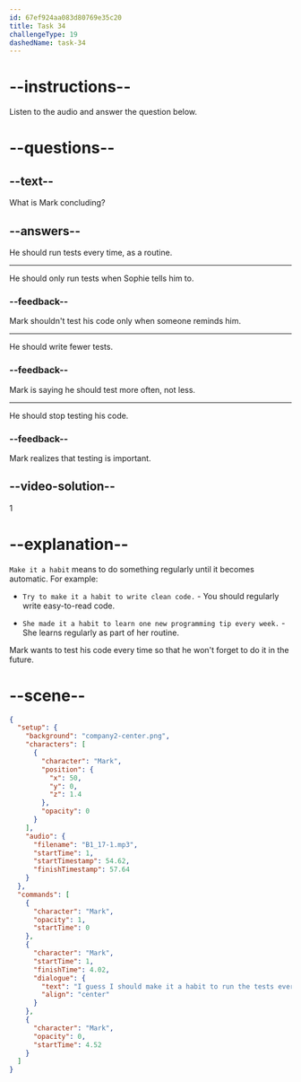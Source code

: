 ```yaml
---
id: 67ef924aa083d80769e35c20
title: Task 34
challengeType: 19
dashedName: task-34
---
```


<!-- (audio) Mark: I guess I should make it a habit to run the tests every time. -->

# --instructions--

Listen to the audio and answer the question below.

# --questions--

## --text--

What is Mark concluding?

## --answers--

He should run tests every time, as a routine.

---

He should only run tests when Sophie tells him to.

### --feedback--

Mark shouldn't test his code only when someone reminds him.

---

He should write fewer tests.

### --feedback--

Mark is saying he should test more often, not less.

---

He should stop testing his code.

### --feedback--

Mark realizes that testing is important.

## --video-solution--

1

# --explanation--

`Make it a habit` means to do something regularly until it becomes automatic. For example:

- `Try to make it a habit to write clean code.` - You should regularly write easy-to-read code.

- `She made it a habit to learn one new programming tip every week.` - She learns regularly as part of her routine.

Mark wants to test his code every time so that he won't forget to do it in the future.

# --scene--

```json
{
  "setup": {
    "background": "company2-center.png",
    "characters": [
      {
        "character": "Mark",
        "position": {
          "x": 50,
          "y": 0,
          "z": 1.4
        },
        "opacity": 0
      }
    ],
    "audio": {
      "filename": "B1_17-1.mp3",
      "startTime": 1,
      "startTimestamp": 54.62,
      "finishTimestamp": 57.64
    }
  },
  "commands": [
    {
      "character": "Mark",
      "opacity": 1,
      "startTime": 0
    },
    {
      "character": "Mark",
      "startTime": 1,
      "finishTime": 4.02,
      "dialogue": {
        "text": "I guess I should make it a habit to run the tests every time.",
        "align": "center"
      }
    },
    {
      "character": "Mark",
      "opacity": 0,
      "startTime": 4.52
    }
  ]
}
```
